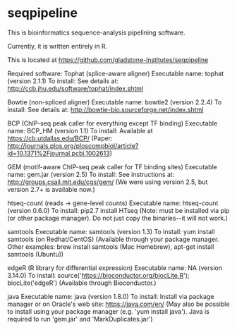 # seqpipeline

This is bioinformatics sequence-analysis pipelining software.

Currently, it is written entirely in R.

This is located at https://github.com/gladstone-institutes/seqpipeline


Required software:
Tophat (splice-aware aligner)
     Executable name: tophat (version 2.1.1)
          To install: See details at: http://ccb.jhu.edu/software/tophat/index.shtml

Bowtie (non-spliced aligner)
     Executable name: bowtie2 (version 2.2.4)
          To install: See details at: http://bowtie-bio.sourceforge.net/index.shtml

BCP (ChIP-seq peak caller for everything except TF binding)
     Executable name: BCP_HM (version 1.1)
          To install: Available at https://cb.utdallas.edu/BCP/
                      (Paper: http://journals.plos.org/ploscompbiol/article?id=10.1371%2Fjournal.pcbi.1002613)

GEM (motif-aware ChIP-seq peak caller for TF binding sites)
     Executable name: gem.jar (version 2.5)
          To install: See instructions at: http://groups.csail.mit.edu/cgs/gem/
                      (We were using version 2.5, but version 2.7+ is available now.)

htseq-count (reads -> gene-level counts)
     Executable name: htseq-count (version 0.6.0)
          To install: pip2.7 install HTseq
                      (Note: must be installed via pip (or other package manager). Do not just copy the binaries--it will not work.)

samtools
     Executable name: samtools (version 1.3)
          To install: yum install samtools (on Redhat/CentOS)
                      (Available through your package manager. Other examples: brew install samtools (Mac Homebrew), apt-get install samtools (Ubuntu))

edgeR (R library for differential expression)
     Executable name: NA (version 3.14.0)
          To install: source('https://bioconductor.org/biocLite.R'); biocLite('edgeR')
                      (Available through Bioconductor.)

java
     Executable name: java (version 1.8.0)
          To install: Install via package manager or on Oracle's web site: https://java.com/en/
                      (May also be possible to install using your package manager (e.g. 'yum install java'). Java is required to run 'gem.jar' and 'MarkDuplicates.jar')
